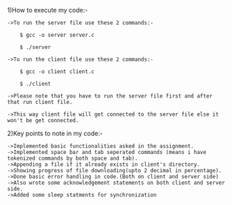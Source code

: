 1)How to execute my code:-

	->To run the server file use these 2 commands:-
	
		$ gcc -o server server.c
		
		$ ./server

	->To run the client file use these 2 commands:-
	
		$ gcc -o client client.c
		
		$ ./client

	->Please note that you have to run the server file first and after that run client file. 
	
	->This way client file will get connected to the server file else it won't be get connected.

2)Key points to note in my code:-

	->Implemented basic functionalities asked in the assignment.
	->Implemented space bar and tab seperated commands (means i have tokenized commands by both space and tab). 
	->Appending a file if it already exists in client's directory.
	->Showing progress of file downloading(upto 2 decimal in percentage).
	->Done basic error handling in code.(Both on client and server side)
	->Also wrote some acknowledgement statements on both client and server side.
	->Added some sleep statments for synchronization

